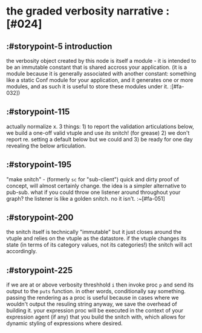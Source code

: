 # the graded verbosity narrative :[#024]


## :#storypoint-5 introduction

the verbosity object created by this node is itself a module - it is intended
to be an immutable constant that is shared accross your application. (it is a
module because it is generally associated with another constant: something
like a static Conf module for your application, and it generates one or more
modules, and as such it is useful to store these modules under it. :[#fa-032])



## :#storypoint-115

actually normalize x. 3 things: 1) to report the validation articulations
below, we build a one-off valid vtuple and use *its* snitch! (for grease) 2)
we don't report re. setting a default below but we could and 3) be ready for
one day revealing the below articulation.



## :#storypoint-195

"make snitch" - (formerly `sc` for "sub-client")
quick and dirty proof of concept, will almost certainly change. the idea is a
simpler alternative to pub-sub. what if you could throw one listener around
throughout your graph? the listener is like a golden snitch. no it isn't.
:~[#fa-051]



## :#storypoint-200

the snitch itself is technically "immutable" but it just closes around the
vtuple and relies on the vtuple as the datastore. if the vtuple changes its
state (in terms of its category values, not its categories!) the snitch will
act accordingly.



## :#storypoint-225

if we are at or above verbosity threshhold `i` then invoke proc `p` and send
its output to the `puts` function. in other words, conditionally say
something. passing the rendering as a proc is useful because in cases where we
wouldn't output the resuling string anyway, we save the overhead of building
it. your expression proc will be executed in the context of your expression
agent (if any) that you build the snitch with, which allows for dynamic
styling of expressions where desired.
